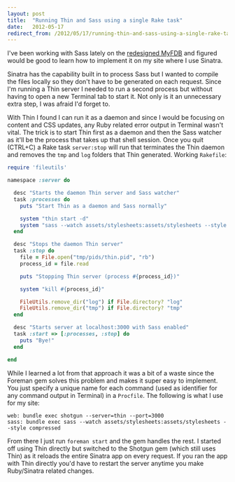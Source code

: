 ```yaml
---
layout: post
title:  "Running Thin and Sass using a single Rake task"
date:   2012-05-17
redirect_from: /2012/05/17/running-thin-and-sass-using-a-single-rake-task/
---
```


I've been working with Sass lately on the [redesigned MyFDB](https://myfdb.com) and figured would be good to learn how to implement it on my site where I use Sinatra.

Sinatra has the capability built in to process Sass but I wanted to compile the files locally so they don't have to be generated on each request. Since I'm running a Thin server I needed to run a second process but without having to open a new Terminal tab to start it. Not only is it an unnecessary extra step, I was afraid I'd forget to.

With Thin I found I can run it as a daemon and since I would be focusing on content and CSS updates, any Ruby related error output in Terminal wasn't vital. The trick is to start Thin first as a daemon and then the Sass watcher as it'll be the process that takes up that shell session. Once you quit (CTRL+C) a Rake task `server:stop` will run that terminates the Thin daemon and removes the `tmp` and `log` folders that Thin generated. Working `Rakefile`:

```ruby
require 'fileutils'

namespace :server do

  desc "Starts the daemon Thin server and Sass watcher"
  task :processes do
    puts "Start Thin as a daemon and Sass normally"

    system "thin start -d"
    system "sass --watch assets/stylesheets:assets/stylesheets --style compressed"
  end

  desc "Stops the daemon Thin server"
  task :stop do
    file = File.open("tmp/pids/thin.pid", "rb")
    process_id = file.read

    puts "Stopping Thin server (process #{process_id})"

    system "kill #{process_id}"

    FileUtils.remove_dir("log") if File.directory? "log"
    FileUtils.remove_dir("tmp") if File.directory? "tmp"
  end

  desc "Starts server at localhost:3000 with Sass enabled"
  task :start => [:processes, :stop] do
    puts "Bye!"
  end

end
```

While I learned a lot from that approach it was a bit of a waste since the Foreman gem solves this problem and makes it super easy to implement. You just specify a unique name for each command (used as identifier for any command output in Terminal) in a `Procfile`. The following is what I use for my site:

```
web: bundle exec shotgun --server=thin --port=3000
sass: bundle exec sass --watch assets/stylesheets:assets/stylesheets --style compressed
```

From there I just run `foreman start` and the gem handles the rest. I started off using Thin directly but switched to the Shotgun gem (which still uses Thin) as it reloads the entire Sinatra app on every request. If you ran the app with Thin directly you'd have to restart the server anytime you make Ruby/Sinatra related changes.
